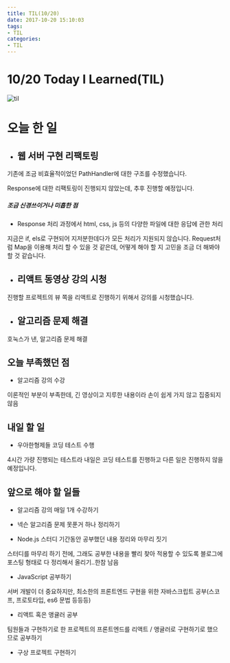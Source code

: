 ```yaml
---
title: TIL(10/20)
date: 2017-10-20 15:10:03
tags:
- TIL
categories:
- TIL
---
```


# **10/20 Today I Learned(TIL)**

![til](/images/til/til.jpg)

# 오늘 한 일

- ## 웹 서버 구현 리팩토링

기존에 조금 비효율적이었던 PathHandler에 대한 구조를 수정했습니다.

Response에 대한 리팩토링이 진행되지 않았는데, 추후 진행할 예정입니다.

##### 조금 신경쓰이거나 미흡한 점

- Response 처리 과정에서 html, css, js 등의 다양한 파일에 대한 응답에 관한 처리

지금은 if, els로 구현되어 지저분한데다가 모든 처리가 지원되지 않습니다. 
Request처럼 Map을 이용해 처리 할 수 있을 것 같은데, 어떻게 해야 할 지 고민을 조금 더 해봐야 할 것 같습니다.


- ## 리액트 동영상 강의 시청

진행할 프로젝트의 뷰 쪽을 리액트로 진행하기 위해서 강의를 시청했습니다.

- ## 알고리즘 문제 해결

호눅스가 낸, 알고리즘 문제 해결


## 오늘 부족했던 점

- 알고리즘 강의 수강

이론적인 부분이 부족한데, 긴 영상이고 지루한 내용이라 손이 쉽게 가지 않고 집중되지 않음

## 내일 할 일

- 우아한형제들 코딩 테스트 수행

4시간 가량 진행되는 테스트라 내일은 코딩 테스트를 진행하고 다른 일은 진행하지 않을 예정입니다.

## 앞으로 해야 할 일들

- 알고리즘 강의 매일 1개 수강하기

- 넥슨 알고리즘 문제 못푼거 하나 정리하기

- Node.js 스터디 기간동안 공부했던 내용 정리와 마무리 짓기

스터디를 마무리 하기 전에, 그래도 공부한 내용을 빨리 찾아 적용할 수 있도록 블로그에 포스팅 형태로 다 정리해서 올리기..한참 남음

- JavaScript 공부하기

서버 개발이 더 중요하지만, 최소한의 프론트엔드 구현을 위한 자바스크립트 공부(스코프, 프로토타입, es6 문법 등등등)

- 리액트 혹은 앵귤러 공부

팀원들과 구현하기로 한 프로젝트의 프론트엔드를 리액트 / 앵귤러로 구현하기로 했으므로 공부하기


- 구상 프로젝트 구현하기